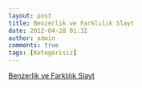 ```yaml
---
layout: post
title: Benzerlik ve Farklılık Slayt
date: 2012-04-28 01:32
author: admin
comments: true
tags: [Ketegorisiz]
---
```

<a href="http://egitimvaktim.com/dosyalar/2012/04/BENZERLIK_FARKLILIK.zip">Benzerlik ve Farklılık Slayt</a>
